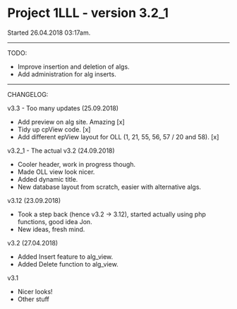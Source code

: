 # Project 1LLL - version 3.2_1
Started 26.04.2018 03:17am.

---

TODO:

- Improve insertion and deletion of algs.
- Add administration for alg inserts.

---

CHANGELOG:

v3.3 - Too many updates (25.09.2018)

- Add preview on alg site. Amazing [x]
- Tidy up cpView code. [x]
- Add different epView layout for OLL (1, 21, 55, 56, 57 / 20 and 58). [x]

v3.2_1 - The actual v3.2 (24.09.2018)

- Cooler header, work in progress though.
- Made OLL view look nicer.
- Added dynamic title.
- New database layout from scratch, easier with alternative algs.

v3.12 (23.09.2018)

- Took a step back (hence v3.2 -> 3.12), started actually using php functions, good idea Jon.
- New ideas, fresh mind.

v3.2 (27.04.2018)

- Added Insert feature to alg_view.
- Added Delete function to alg_view.

v3.1

- Nicer looks!
- Other stuff
